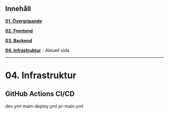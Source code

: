 ﻿
## Innehåll

**[01. Övergripande](01.%20Övergripande.md)**

**[02. Frontend](02.%20Frontend.md)**

**[03. Backend](03.%20Bäckend.md)**

**[04. Infrastruktur](04.%20Infrastruktur.md)** - Aktuell sida

---

# 04. Infrastruktur

## GitHub Actions CI/CD
dev.yml
main-deploy.yml
pr-main.yml

